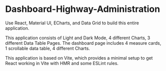 # Dashboard-Highway-Administration

Use React, Material UI, ECharts, and Data Grid to build this entire application.

This application consists of Light and Dark Mode, 4 different Charts, 3 different Data Table Pages. The dashboard page includes 4 measure cards, 1 scrollable data table, 4 different Charts.

This application is based on Vite, which provides a minimal setup to get React working in Vite with HMR and some ESLint rules.


